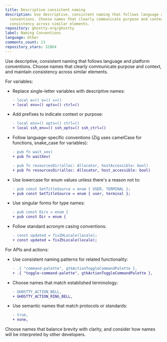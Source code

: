 ```yaml
---
title: Descriptive consistent naming
description: Use descriptive, consistent naming that follows language and platform
  conventions. Choose names that clearly communicate purpose and context, and maintain
  consistency across similar elements.
repository: ghostty-org/ghostty
label: Naming Conventions
language: Other
comments_count: 13
repository_stars: 32864
---
```


Use descriptive, consistent naming that follows language and platform conventions. Choose names that clearly communicate purpose and context, and maintain consistency across similar elements.

For variables:
- Replace single-letter variables with descriptive names: 
  ```diff
  - local e=() o=() c=()
  + local env=() opts=() ctrl=()
  ```
- Add prefixes to indicate context or purpose:
  ```diff
  - local env=() opts=() ctrl=()
  + local ssh_env=() ssh_opts=() ssh_ctrl=()
  ```
- Follow language-specific conventions (Zig uses camelCase for functions, snake_case for variables):
  ```diff
  - pub fn wait_xev(
  + pub fn waitXev(
  
  - pub fn resourcesDir(alloc: Allocator, hostAccessible: bool)
  + pub fn resourcesDir(alloc: Allocator, host_accessible: bool)
  ```
- Use lowercase for enum values unless there's a reason not to:
  ```diff
  - pub const SetTitleSource = enum { USER, TERMINAL };
  + pub const SetTitleSource = enum { user, terminal };
  ```
- Use singular forms for type names:
  ```diff
  - pub const Dirs = enum {
  + pub const Dir = enum {
  ```
- Follow standard acronym casing conventions:
  ```diff
  - const updated = fixZHLocale(locale);
  + const updated = fixZhLocale(locale);
  ```

For APIs and actions:
- Use consistent naming patterns for related functionality:
  ```diff
  - .{ "command-palette", gtkActionToggleCommandPalette },
  + .{ "toggle-command-palette", gtkActionToggleCommandPalette },
  ```
- Choose names that match established terminology:
  ```diff
  - GHOSTTY_ACTION_BELL,
  + GHOSTTY_ACTION_RING_BELL,
  ```
- Use semantic names that match protocols or standards:
  ```diff
  - true,
  + none,
  ```

Choose names that balance brevity with clarity, and consider how names will be interpreted by other developers.